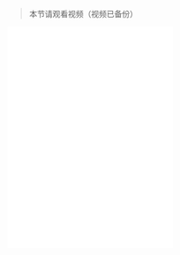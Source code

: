 
> 本节请观看视频（视频已备份）

<iframe
  src="//player.bilibili.com/player.html?aid=64605483&bvid=BV1c4411d7jb&cid=140294728&page=56"
  scrolling="no"
  border="0"
  frameborder="no"
  framespacing="0"
  allowfullscreen="true"
  style="height:400px;"
></iframe>
